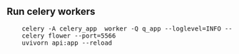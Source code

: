 <h2>Run celery workers</h2>
<pre>
    celery -A celery_app  worker -Q q_app --loglevel=INFO --concurrency=4 -n  worker@%h 
    celery flower --port=5566
    uvivorn api:app --reload
</pre>
